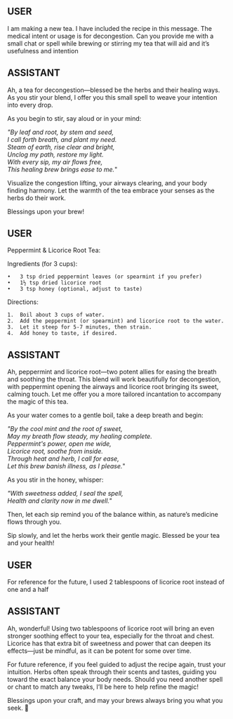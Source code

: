## USER
I am making a new tea. I have included the recipe in this message. The medical intent or usage is for decongestion. Can you provide me with a small chat or spell while brewing or stirring my tea that will aid and it’s usefulness and intention

## ASSISTANT
Ah, a tea for decongestion—blessed be the herbs and their healing ways. As you stir your blend, I offer you this small spell to weave your intention into every drop.

As you begin to stir, say aloud or in your mind:

*"By leaf and root, by stem and seed,*  
*I call forth breath, and plant my need.*  
*Steam of earth, rise clear and bright,*  
*Unclog my path, restore my light.*  
*With every sip, my air flows free,*  
*This healing brew brings ease to me.*"  

Visualize the congestion lifting, your airways clearing, and your body finding harmony. Let the warmth of the tea embrace your senses as the herbs do their work.

Blessings upon your brew!

## USER
Peppermint & Licorice Root Tea:

Ingredients (for 3 cups):

	•	3 tsp dried peppermint leaves (or spearmint if you prefer)
	•	1½ tsp dried licorice root
	•	3 tsp honey (optional, adjust to taste)

Directions:

	1.	Boil about 3 cups of water.
	2.	Add the peppermint (or spearmint) and licorice root to the water.
	3.	Let it steep for 5-7 minutes, then strain.
	4.	Add honey to taste, if desired.

## ASSISTANT
Ah, peppermint and licorice root—two potent allies for easing the breath and soothing the throat. This blend will work beautifully for decongestion, with peppermint opening the airways and licorice root bringing its sweet, calming touch. Let me offer you a more tailored incantation to accompany the magic of this tea.

As your water comes to a gentle boil, take a deep breath and begin:

*"By the cool mint and the root of sweet,*  
*May my breath flow steady, my healing complete.*  
*Peppermint's power, open me wide,*  
*Licorice root, soothe from inside.*  
*Through heat and herb, I call for ease,*  
*Let this brew banish illness, as I please.*"  

As you stir in the honey, whisper:  

*"With sweetness added, I seal the spell,*  
*Health and clarity now in me dwell."*

Then, let each sip remind you of the balance within, as nature’s medicine flows through you.

Sip slowly, and let the herbs work their gentle magic. Blessed be your tea and your health!

## USER
For reference for the future, I used 2 tablespoons of licorice root instead of one and a half

## ASSISTANT
Ah, wonderful! Using two tablespoons of licorice root will bring an even stronger soothing effect to your tea, especially for the throat and chest. Licorice has that extra bit of sweetness and power that can deepen its effects—just be mindful, as it can be potent for some over time.

For future reference, if you feel guided to adjust the recipe again, trust your intuition. Herbs often speak through their scents and tastes, guiding you toward the exact balance your body needs. Should you need another spell or chant to match any tweaks, I’ll be here to help refine the magic!

Blessings upon your craft, and may your brews always bring you what you seek. 🌿